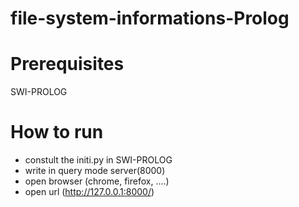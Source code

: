 # file-system-informations-Prolog
# Prerequisites
  SWI-PROLOG
  
# How to run




  * constult the initi.py in SWI-PROLOG
  * write in query mode server(8000)
  * open browser (chrome, firefox, ....)
  * open url (http://127.0.0.1:8000/)
  
